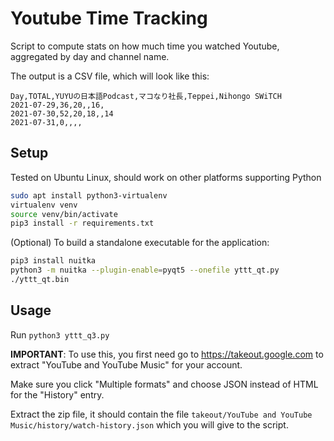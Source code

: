 Youtube Time Tracking
======================

Script to compute stats on how much time you watched Youtube, aggregated by day and channel name.

The output is a CSV file, which will look like this:
```
Day,TOTAL,YUYUの日本語Podcast,マコなり社長,Teppei,Nihongo SWiTCH
2021-07-29,36,20,,16,
2021-07-30,52,20,18,,14
2021-07-31,0,,,,
```

Setup
------

Tested on Ubuntu Linux, should work on other platforms supporting Python

```bash
sudo apt install python3-virtualenv
virtualenv venv
source venv/bin/activate
pip3 install -r requirements.txt
```

(Optional) To build a standalone executable for the application:
```bash
pip3 install nuitka
python3 -m nuitka --plugin-enable=pyqt5 --onefile yttt_qt.py
./yttt_qt.bin
```

Usage
------

Run `python3 yttt_q3.py`

**IMPORTANT**: To use this, you first need go to https://takeout.google.com to extract "YouTube and YouTube Music" for your account.

Make sure you click "Multiple formats" and choose JSON instead of HTML for the "History" entry.

Extract the zip file, it should contain the file `takeout/YouTube and YouTube Music/history/watch-history.json`
which you will give to the script.
